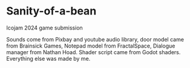 # Sanity-of-a-bean
Icojam 2024 game submission

Sounds come from Pixbay and youtube audio library, door model  came from Brainsick Games, Notepad model from FractalSpace, Dialogue manager from Nathan Hoad. Shader script came from Godot shaders. Everything else was made by me.
